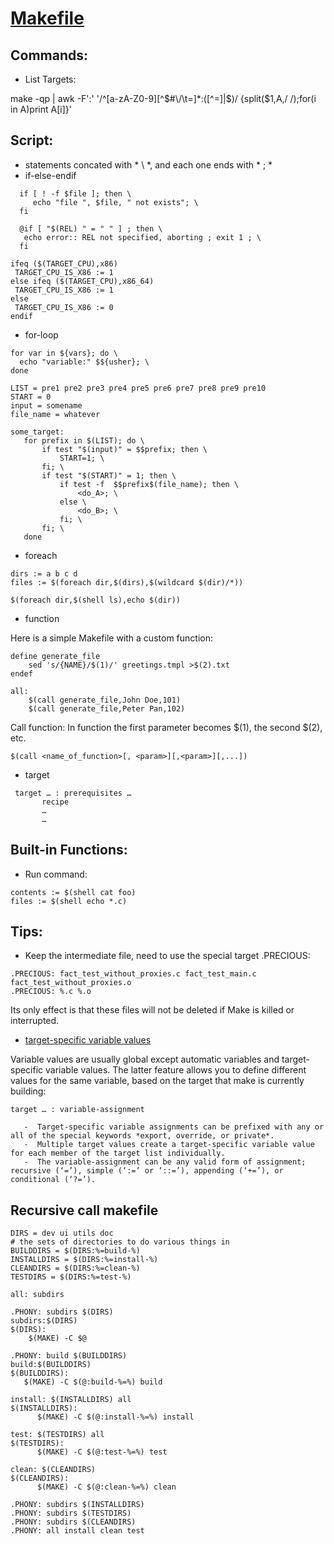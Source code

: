 [ Makefile ](https://www.gnu.org/software/make/manual/make.html)
======

## Commands:
- List Targets: 

make -qp | awk -F':' '/^[a-zA-Z0-9][^$#\/\t=]*:([^=]|$)/ {split($1,A,/ /);for(i in A)print A[i]}'

## Script:
 - statements concated with * \ *,  and each one ends with * ; *
 - if-else-endif
 ```
   if [ ! -f $file ]; then \ 
      echo "file ", $file, " not exists"; \ 
   fi 
   
   @if [ "$(REL) " = " " ] ; then \
	echo error:: REL not specified, aborting ; exit 1 ; \
   fi
   
ifeq ($(TARGET_CPU),x86)
  TARGET_CPU_IS_X86 := 1
else ifeq ($(TARGET_CPU),x86_64)
  TARGET_CPU_IS_X86 := 1
else
  TARGET_CPU_IS_X86 := 0
endif

```   
 - for-loop
 ``` 
for var in ${vars}; do \ 
   echo "variable:" $${usher}; \ 
done

LIST = pre1 pre2 pre3 pre4 pre5 pre6 pre7 pre8 pre9 pre10
START = 0
input = somename
file_name = whatever

some_target:
    for prefix in $(LIST); do \
        if test "$(input)" = $$prefix; then \
            START=1; \
        fi; \
        if test "$(START)" = 1; then \
            if test -f  $$prefix$(file_name); then \
                <do_A>; \
            else \
                <do_B>; \
            fi; \
        fi; \
    done
  ```
  
 - foreach
 ```
dirs := a b c d
files := $(foreach dir,$(dirs),$(wildcard $(dir)/*))

$(foreach dir,$(shell ls),echo $(dir))
 ```
 - function
 
 Here is a simple Makefile with a custom function:
```
define generate_file
    sed 's/{NAME}/$(1)/' greetings.tmpl >$(2).txt
endef

all:
    $(call generate_file,John Doe,101)
    $(call generate_file,Peter Pan,102)

```
Call function:  In function the first parameter becomes $(1), the second $(2), etc.
```
$(call <name_of_function>[, <param>][,<param>][,...])
```

 - target
 ``` 
  target … : prerequisites …
        recipe
        …
        …
 ```
## Built-in Functions:
 - Run command:
```
contents := $(shell cat foo)
files := $(shell echo *.c)
```

## Tips:
- Keep the intermediate file, need to use the special target .PRECIOUS:
```
.PRECIOUS: fact_test_without_proxies.c fact_test_main.c fact_test_without_proxies.o
.PRECIOUS: %.c %.o
```
Its only effect is that these files will not be deleted if Make is killed or interrupted.

- [target-specific variable values ](https://www.gnu.org/software/make/manual/html_node/Target_002dspecific.html)

Variable values are usually global except automatic variables and target-specific variable values. The latter feature allows you to define different values for the same variable, based on the target that make is currently building:

```
target … : variable-assignment
```
       -  Target-specific variable assignments can be prefixed with any or all of the special keywords *export, override, or private*.
       -  Multiple target values create a target-specific variable value for each member of the target list individually.
       -  The variable-assignment can be any valid form of assignment; recursive (‘=’), simple (‘:=’ or ‘::=’), appending (‘+=’), or conditional (‘?=’).

## Recursive call makefile
```
DIRS = dev ui utils doc
# the sets of directories to do various things in
BUILDDIRS = $(DIRS:%=build-%)
INSTALLDIRS = $(DIRS:%=install-%)
CLEANDIRS = $(DIRS:%=clean-%)
TESTDIRS = $(DIRS:%=test-%)

all: subdirs

.PHONY: subdirs $(DIRS)
subdirs:$(DIRS)
$(DIRS): 
    $(MAKE) -C $@

.PHONY: build $(BUILDDIRS)
build:$(BUILDDIRS)
$(BUILDDIRS):
   $(MAKE) -C $(@:build-%=%) build

install: $(INSTALLDIRS) all
$(INSTALLDIRS):
	  $(MAKE) -C $(@:install-%=%) install

test: $(TESTDIRS) all
$(TESTDIRS): 
	  $(MAKE) -C $(@:test-%=%) test

clean: $(CLEANDIRS)
$(CLEANDIRS): 
	  $(MAKE) -C $(@:clean-%=%) clean

.PHONY: subdirs $(INSTALLDIRS)
.PHONY: subdirs $(TESTDIRS)
.PHONY: subdirs $(CLEANDIRS)
.PHONY: all install clean test
```
